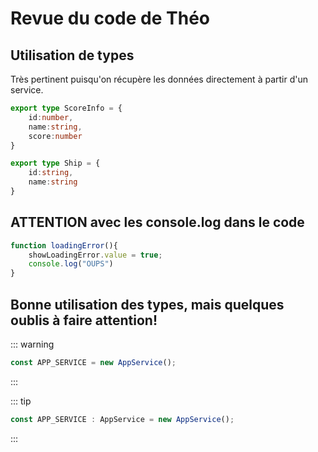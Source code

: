 # Revue du code de Théo

## Utilisation de types

Très pertinent puisqu'on récupère les données directement à partir d'un service.

````ts
export type ScoreInfo = {
    id:number,
    name:string,
    score:number
}

export type Ship = {
    id:string,
    name:string
}
````

## ATTENTION avec les console.log dans le code
````ts
function loadingError(){
    showLoadingError.value = true;
    console.log("OUPS")
}
````
## Bonne utilisation des types, mais quelques oublis à faire attention!

::: warning
````ts
const APP_SERVICE = new AppService();
````
:::

::: tip
````ts
const APP_SERVICE : AppService = new AppService();
````
:::


